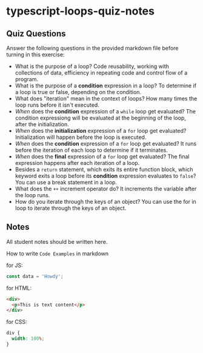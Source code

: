 # typescript-loops-quiz-notes

## Quiz Questions

Answer the following questions in the provided markdown file before turning in this exercise:

- What is the purpose of a loop?
  Code reusability, working with collections of data, efficiency in repeating code and control flow of a program.
- What is the purpose of a **condition** expression in a loop?
  To determine if a loop is true or false, depending on the condition.
- What does "iteration" mean in the context of loops?
  How many times the loop runs before it isn't executed.
- _When_ does the **condition** expression of a `while` loop get evaluated?
  The condition expressiong will be evaluated at the beginning of the loop, after the initialization.
- _When_ does the **initialization** expression of a `for` loop get evaluated?
  Initialization will happen before the loop is executed.
- _When_ does the **condition** expression of a `for` loop get evaluated?
  It runs before the iteration of each loop to determine if it terminates.
- _When_ does the **final** expression of a `for` loop get evaluated?
  The final expression happens after each iteration of a loop.
- Besides a `return` statement, which exits its entire function block, which keyword exits a loop before its **condition** expression evaluates to `false`?
  You can use a break statement in a loop.
- What does the `++` increment operator do?
  It increments the variable after the loop runs.
- How do you iterate through the keys of an object?
  You can use the for in loop to iterate through the keys of an object.

## Notes

All student notes should be written here.

How to write `Code Examples` in markdown

for JS:

```javascript
const data = 'Howdy';
```

for HTML:

```html
<div>
  <p>This is text content</p>
</div>
```

for CSS:

```css
div {
  width: 100%;
}
```
